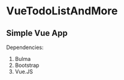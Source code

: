 # VueTodoListAndMore
Simple Vue App
-----------------
Dependencies:
1. Bulma
2. Bootstrap
3. Vue.JS
